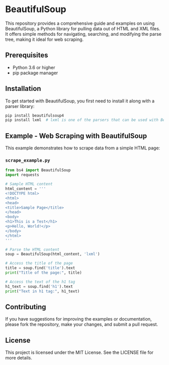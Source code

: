 # BeautifulSoup

This repository provides a comprehensive guide and examples on using BeautifulSoup, a Python library for pulling data out of HTML and XML files. It offers simple methods for navigating, searching, and modifying the parse tree, making it ideal for web scraping.

## Prerequisites

- Python 3.6 or higher
- pip package manager

## Installation

To get started with BeautifulSoup, you first need to install it along with a parser library:

```bash
pip install beautifulsoup4
pip install lxml  # lxml is one of the parsers that can be used with BeautifulSoup
```

## Example - Web Scraping with BeautifulSoup

This example demonstrates how to scrape data from a simple HTML page:

### `scrape_example.py`

```python
from bs4 import BeautifulSoup
import requests

# Sample HTML content
html_content = '''
<!DOCTYPE html>
<html>
<head>
<title>Sample Page</title>
</head>
<body>
<h1>This is a Test</h1>
<p>Hello, World!</p>
</body>
</html>
'''

# Parse the HTML content
soup = BeautifulSoup(html_content, 'lxml')

# Access the title of the page
title = soup.find('title').text
print("Title of the page:", title)

# Access the text of the h1 tag
h1_text = soup.find('h1').text
print("Text in h1 tag:", h1_text)
```

## Contributing

If you have suggestions for improving the examples or documentation, please fork the repository, make your changes, and submit a pull request.

## License

This project is licensed under the MIT License. See the LICENSE file for more details.
